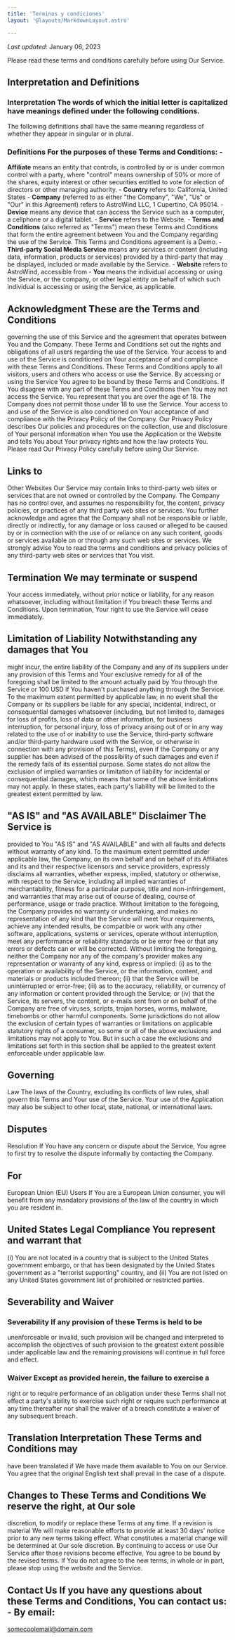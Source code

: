 ```yaml
---
title: 'Terminos y condiciones'
layout: '@layouts/MarkdownLayout.astro'

---
```


_Last updated_: January 06, 2023 

Please read these terms and conditions carefully before using Our Service. 

## Interpretation and Definitions 

### Interpretation The words of which the initial letter is capitalized have meanings defined under the following conditions. 

The following definitions shall
have the same meaning regardless of whether they appear in singular or in
plural. 

### Definitions For the purposes of these Terms and Conditions: -
**Affiliate** means an entity that controls, is controlled by or is under common
control with a party, where "control" means ownership of 50% or more of the
shares, equity interest or other securities entitled to vote for election of
directors or other managing authority. - **Country** refers to: California,
United States - **Company** (referred to as either "the Company", "We", "Us" or
"Our" in this Agreement) refers to AstroWind LLC, 1 Cupertino, CA 95014. -
**Device** means any device that can access the Service such as a computer, a
cellphone or a digital tablet. - **Service** refers to the Website. - **Terms
and Conditions** (also referred as "Terms") mean these Terms and Conditions that
form the entire agreement between You and the Company regarding the use of the
Service. This Terms and Conditions agreement is a Demo. - **Third-party Social
Media Service** means any services or content (including data, information,
products or services) provided by a third-party that may be displayed, included
or made available by the Service. - **Website** refers to AstroWind, accessible
from - **You** means the individual accessing or using the Service, or the company, or other
legal entity on behalf of which such individual is accessing or using the
Service, as applicable. 

## Acknowledgment These are the Terms and Conditions

governing the use of this Service and the agreement that operates between You
and the Company. These Terms and Conditions set out the rights and obligations
of all users regarding the use of the Service. Your access to and use of the
Service is conditioned on Your acceptance of and compliance with these Terms and
Conditions. These Terms and Conditions apply to all visitors, users and others
who access or use the Service. By accessing or using the Service You agree to be
bound by these Terms and Conditions. If You disagree with any part of these
Terms and Conditions then You may not access the Service. You represent that you
are over the age of 18\. The Company does not permit those under 18 to use the
Service. Your access to and use of the Service is also conditioned on Your
acceptance of and compliance with the Privacy Policy of the Company. Our Privacy
Policy describes Our policies and procedures on the collection, use and
disclosure of Your personal information when You use the Application or the
Website and tells You about Your privacy rights and how the law protects You.
Please read Our Privacy Policy carefully before using Our Service. 
## Links to

Other Websites Our Service may contain links to third-party web sites or
services that are not owned or controlled by the Company. The Company has no
control over, and assumes no responsibility for, the content, privacy policies,
or practices of any third party web sites or services. You further acknowledge
and agree that the Company shall not be responsible or liable, directly or
indirectly, for any damage or loss caused or alleged to be caused by or in
connection with the use of or reliance on any such content, goods or services
available on or through any such web sites or services. We strongly advise You
to read the terms and conditions and privacy policies of any third-party web
sites or services that You visit.

 ## Termination We may terminate or suspend

Your access immediately, without prior notice or liability, for any reason
whatsoever, including without limitation if You breach these Terms and
Conditions. Upon termination, Your right to use the Service will cease
immediately. 

## Limitation of Liability Notwithstanding any damages that You

might incur, the entire liability of the Company and any of its suppliers under
any provision of this Terms and Your exclusive remedy for all of the foregoing
shall be limited to the amount actually paid by You through the Service or 100
USD if You haven't purchased anything through the Service. To the maximum extent
permitted by applicable law, in no event shall the Company or its suppliers be
liable for any special, incidental, indirect, or consequential damages
whatsoever (including, but not limited to, damages for loss of profits, loss of
data or other information, for business interruption, for personal injury, loss
of privacy arising out of or in any way related to the use of or inability to
use the Service, third-party software and/or third-party hardware used with the
Service, or otherwise in connection with any provision of this Terms), even if
the Company or any supplier has been advised of the possibility of such damages
and even if the remedy fails of its essential purpose. Some states do not allow
the exclusion of implied warranties or limitation of liability for incidental or
consequential damages, which means that some of the above limitations may not
apply. In these states, each party's liability will be limited to the greatest
extent permitted by law.
 ## "AS IS" and "AS AVAILABLE" Disclaimer The Service is

provided to You "AS IS" and "AS AVAILABLE" and with all faults and defects
without warranty of any kind. To the maximum extent permitted under applicable
law, the Company, on its own behalf and on behalf of its Affiliates and its and
their respective licensors and service providers, expressly disclaims all
warranties, whether express, implied, statutory or otherwise, with respect to
the Service, including all implied warranties of merchantability, fitness for a
particular purpose, title and non-infringement, and warranties that may arise
out of course of dealing, course of performance, usage or trade practice.
Without limitation to the foregoing, the Company provides no warranty or
undertaking, and makes no representation of any kind that the Service will meet
Your requirements, achieve any intended results, be compatible or work with any
other software, applications, systems or services, operate without interruption,
meet any performance or reliability standards or be error free or that any
errors or defects can or will be corrected. Without limiting the foregoing,
neither the Company nor any of the company's provider makes any representation
or warranty of any kind, express or implied: (i) as to the operation or
availability of the Service, or the information, content, and materials or
products included thereon; (ii) that the Service will be uninterrupted or
error-free; (iii) as to the accuracy, reliability, or currency of any
information or content provided through the Service; or (iv) that the Service,
its servers, the content, or e-mails sent from or on behalf of the Company are
free of viruses, scripts, trojan horses, worms, malware, timebombs or other
harmful components. Some jurisdictions do not allow the exclusion of certain
types of warranties or limitations on applicable statutory rights of a consumer,
so some or all of the above exclusions and limitations may not apply to You. But
in such a case the exclusions and limitations set forth in this section shall be
applied to the greatest extent enforceable under applicable law. 
## Governing
Law The laws of the Country, excluding its conflicts of law rules, shall govern
this Terms and Your use of the Service. Your use of the Application may also be
subject to other local, state, national, or international laws. 
## Disputes
Resolution If You have any concern or dispute about the Service, You agree to
first try to resolve the dispute informally by contacting the Company.
## For
European Union (EU) Users If You are a European Union consumer, you will benefit
from any mandatory provisions of the law of the country in which you are
resident in. 
## United States Legal Compliance You represent and warrant that
(i) You are not located in a country that is subject to the United States
government embargo, or that has been designated by the United States government
as a "terrorist supporting" country, and (ii) You are not listed on any United
States government list of prohibited or restricted parties. 
## Severability and Waiver 

### Severability If any provision of these Terms is held to be

unenforceable or invalid, such provision will be changed and interpreted to
accomplish the objectives of such provision to the greatest extent possible
under applicable law and the remaining provisions will continue in full force
and effect. 

### Waiver Except as provided herein, the failure to exercise a

right or to require performance of an obligation under these Terms shall not
effect a party's ability to exercise such right or require such performance at
any time thereafter nor shall the waiver of a breach constitute a waiver of any
subsequent breach.

 ## Translation Interpretation These Terms and Conditions may
have been translated if We have made them available to You on our Service. You
agree that the original English text shall prevail in the case of a dispute. 

## Changes to These Terms and Conditions We reserve the right, at Our sole

discretion, to modify or replace these Terms at any time. If a revision is
material We will make reasonable efforts to provide at least 30 days' notice
prior to any new terms taking effect. What constitutes a material change will be
determined at Our sole discretion. By continuing to access or use Our Service
after those revisions become effective, You agree to be bound by the revised
terms. If You do not agree to the new terms, in whole or in part, please stop
using the website and the Service. 

## Contact Us If you have any questions about these Terms and Conditions, You can contact us: - By email:
somecoolemail@domain.com
